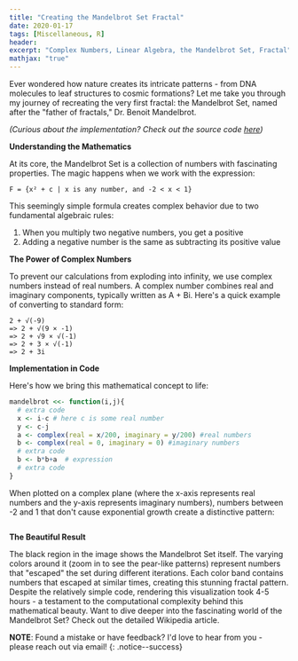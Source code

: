 ```yaml
---
title: "Creating the Mandelbrot Set Fractal"
date: 2020-01-17
tags: [Miscellaneous, R]
header:
excerpt: "Complex Numbers, Linear Algebra, the Mandelbrot Set, Fractal"
mathjax: "true"
---
```

Ever wondered how nature creates its intricate patterns - from DNA molecules to leaf structures to cosmic formations? Let me take you through my journey of recreating the very first fractal: the Mandelbrot Set, named after the "father of fractals," Dr. Benoit Mandelbrot.

*(Curious about the implementation? Check out the source code [here](https://github.com/opendatasurgeon/MandelbrotsFractal_r))*

**Understanding the Mathematics**

At its core, the Mandelbrot Set is a collection of numbers with fascinating properties. The magic happens when we work with the expression:

```F = {x² + c | x is any number, and -2 < x < 1}```

This seemingly simple formula creates complex behavior due to two fundamental algebraic rules:

1. When you multiply two negative numbers, you get a positive
2. Adding a negative number is the same as subtracting its positive value

**The Power of Complex Numbers**

To prevent our calculations from exploding into infinity, we use complex numbers instead of real numbers. A complex number combines real and imaginary components, typically written as A + Bi. Here's a quick example of converting to standard form:

```
2 + √(-9)
=> 2 + √(9 × -1)
=> 2 + √9 × √(-1)
=> 2 + 3 × √(-1)
=> 2 + 3i
```

**Implementation in Code**

Here's how we bring this mathematical concept to life:

```r
mandelbrot <<- function(i,j){
  # extra code
  x <- i-c # here c is some real number
  y <- c-j 
  a <- complex(real = x/200, imaginary = y/200) #real numbers
  b <- complex(real = 0, imaginary = 0) #imaginary numbers
  # extra code
  b <- b*b+a  # expression
  # extra code
}
```

When plotted on a complex plane (where the x-axis represents real numbers and the y-axis represents imaginary numbers), numbers between -2 and 1 that don't cause exponential growth create a distinctive pattern:

<p align="center"> 
   <img src="{{ site.url }}{{ site.baseurl }}/images/mandelbrot/mandelbrot_bad.png" alt="">
</p>

**The Beautiful Result**

The black region in the image shows the Mandelbrot Set itself. The varying colors around it (zoom in to see the pear-like patterns) represent numbers that "escaped" the set during different iterations. Each color band contains numbers that escaped at similar times, creating this stunning fractal pattern.
Despite the relatively simple code, rendering this visualization took 4-5 hours - a testament to the computational complexity behind this mathematical beauty.
Want to dive deeper into the fascinating world of the Mandelbrot Set? Check out the detailed Wikipedia article.

**NOTE**: Found a mistake or have feedback? I'd love to hear from you - please reach out via email!
{: .notice--success}
